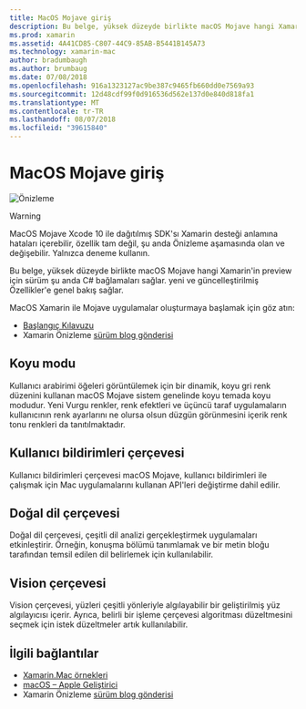 ```yaml
---
title: MacOS Mojave giriş
description: Bu belge, yüksek düzeyde birlikte macOS Mojave hangi Xamarin'in preview için sürüm şu anda C# bağlamaları sağlar. yeni ve güncelleştirilmiş Özellikler'e genel bakış sağlar.
ms.prod: xamarin
ms.assetid: 4A41CD85-C807-44C9-85AB-B5441B145A73
ms.technology: xamarin-mac
author: bradumbaugh
ms.author: brumbaug
ms.date: 07/08/2018
ms.openlocfilehash: 916a1323127ac9be387c9465fb660dd0e7569a93
ms.sourcegitcommit: 12d48cdf99f0d916536d562e137d0e840d818fa1
ms.translationtype: MT
ms.contentlocale: tr-TR
ms.lasthandoff: 08/07/2018
ms.locfileid: "39615840"
---
```

# <a name="introduction-to-macos-mojave"></a>MacOS Mojave giriş

![Önizleme](~/media/shared/preview.png)

> [!WARNING]
> MacOS Mojave Xcode 10 ile dağıtılmış SDK'sı Xamarin desteği anlamına hataları içerebilir, özellik tam değil, şu anda Önizleme aşamasında olan ve değişebilir. Yalnızca deneme kullanın.

Bu belge, yüksek düzeyde birlikte macOS Mojave hangi Xamarin'in preview için sürüm şu anda C# bağlamaları sağlar. yeni ve güncelleştirilmiş Özellikler'e genel bakış sağlar.

MacOS Xamarin ile Mojave uygulamalar oluşturmaya başlamak için göz atın:

- [Başlangıç Kılavuzu](~/mac/platform/introduction-to-macos-mojave/get-started.md)
- Xamarin Önizleme [sürüm blog gönderisi](https://releases.xamarin.com/preview-release-xcode-10-beta-5/)

## <a name="dark-mode"></a>Koyu modu

Kullanıcı arabirimi öğeleri görüntülemek için bir dinamik, koyu gri renk düzenini kullanan macOS Mojave sistem genelinde koyu temada koyu modudur. Yeni Vurgu renkler, renk efektleri ve üçüncü taraf uygulamaların kullanıcının renk ayarlarını ne olursa olsun düzgün görünmesini içerik renk tonu renkleri da tanıtılmaktadır.

## <a name="user-notifications-framework"></a>Kullanıcı bildirimleri çerçevesi

Kullanıcı bildirimleri çerçevesi macOS Mojave, kullanıcı bildirimleri ile çalışmak için Mac uygulamalarını kullanan API'leri değiştirme dahil edilir.

## <a name="natural-language-framework"></a>Doğal dil çerçevesi

Doğal dil çerçevesi, çeşitli dil analizi gerçekleştirmek uygulamaları etkinleştirir. Örneğin, konuşma bölümü tanımlamak ve bir metin bloğu tarafından temsil edilen dil belirlemek için kullanılabilir.

## <a name="vision-framework"></a>Vision çerçevesi

Vision çerçevesi, yüzleri çeşitli yönleriyle algılayabilir bir geliştirilmiş yüz algılayıcısı içerir. Ayrıca, belirli bir işleme çerçevesi algoritması düzeltmesini seçmek için istek düzeltmeler artık kullanılabilir.

## <a name="related-links"></a>İlgili bağlantılar

- [Xamarin.Mac örnekleri](https://developer.xamarin.com/samples/mac/)
- [macOS – Apple Geliştirici](https://developer.apple.com/macos/)
- Xamarin Önizleme [sürüm blog gönderisi](https://releases.xamarin.com/preview-release-xcode-10-beta-5/)
